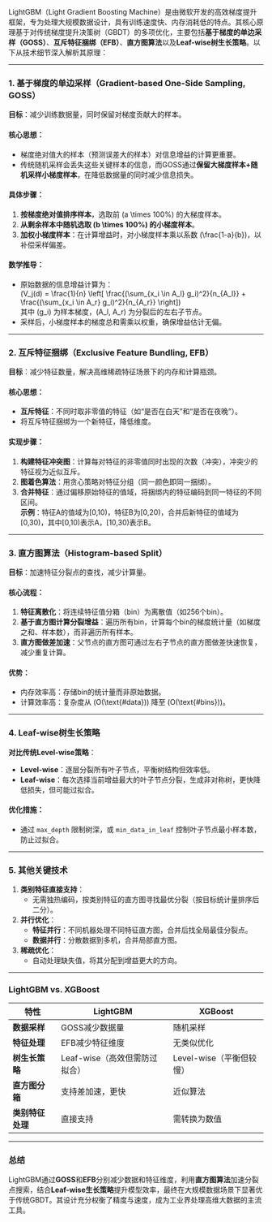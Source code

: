 LightGBM（Light Gradient Boosting Machine）是由微软开发的高效梯度提升框架，专为处理大规模数据设计，具有训练速度快、内存消耗低的特点。其核心原理基于对传统梯度提升决策树（GBDT）的多项优化，主要包括**基于梯度的单边采样（GOSS）**、**互斥特征捆绑（EFB）**、**直方图算法**以及**Leaf-wise树生长策略**。以下从技术细节深入解析其原理：

---

### 1. **基于梯度的单边采样（Gradient-based One-Side Sampling, GOSS）**
**目标**：减少训练数据量，同时保留对梯度贡献大的样本。

#### **核心思想**：
- 梯度绝对值大的样本（预测误差大的样本）对信息增益的计算更重要。
- 传统随机采样会丢失这些关键样本的信息，而GOSS通过**保留大梯度样本+随机采样小梯度样本**，在降低数据量的同时减少信息损失。

#### **具体步骤**：
1. **按梯度绝对值排序样本**，选取前 \(a \times 100\%\) 的大梯度样本。
2. **从剩余样本中随机选取 \(b \times 100\%\) 的小梯度样本**。
3. **加权小梯度样本**：在计算增益时，对小梯度样本乘以系数 \(\frac{1-a}{b}\)，以补偿采样偏差。

#### **数学推导**：
- 原始数据的信息增益计算为：  
  \(V_j(d) = \frac{1}{n} \left[ \frac{(\sum_{x_i \in A_l} g_i)^2}{n_{A_l}} + \frac{(\sum_{x_i \in A_r} g_i)^2}{n_{A_r}} \right]\)  
  其中 \(g_i\) 为样本梯度，\(A_l, A_r\) 为分裂后的左右子节点。
- 采样后，小梯度样本的梯度总和需乘以权重，确保增益估计无偏。

---

### 2. **互斥特征捆绑（Exclusive Feature Bundling, EFB）**
**目标**：减少特征数量，解决高维稀疏特征场景下的内存和计算瓶颈。

#### **核心思想**：
- **互斥特征**：不同时取非零值的特征（如“是否在白天”和“是否在夜晚”）。
- 将互斥特征捆绑为一个新特征，降低维度。

#### **实现步骤**：
1. **构建特征冲突图**：计算每对特征的非零值同时出现的次数（冲突），冲突少的特征视为近似互斥。
2. **图着色算法**：用贪心策略对特征分组（同一颜色即同一捆绑）。
3. **合并特征**：通过偏移原始特征的值域，将捆绑内的特征编码到同一特征的不同区间。  
   **示例**：特征A的值域为[0,10)，特征B为[0,20)，合并后新特征的值域为[0,30)，其中[0,10)表示A，[10,30)表示B。

---

### 3. **直方图算法（Histogram-based Split）**
**目标**：加速特征分裂点的查找，减少计算量。

#### **核心流程**：
1. **特征离散化**：将连续特征值分箱（bin）为离散值（如256个bin）。
2. **基于直方图计算分裂增益**：遍历所有bin，计算每个bin的梯度统计量（如梯度之和、样本数），而非遍历所有样本。
3. **直方图做差加速**：父节点的直方图可通过左右子节点的直方图做差快速恢复，减少重复计算。

#### **优势**：
- 内存效率高：存储bin的统计量而非原始数据。
- 计算效率高：复杂度从 \(O(\text{\#data})\) 降至 \(O(\text{\#bins})\)。

---

### 4. **Leaf-wise树生长策略**
**对比传统Level-wise策略**：
- **Level-wise**：逐层分裂所有叶子节点，平衡树结构但效率低。
- **Leaf-wise**：每次选择当前增益最大的叶子节点分裂，生成非对称树，更快降低损失，但可能过拟合。

#### **优化措施**：
- 通过 `max_depth` 限制树深，或 `min_data_in_leaf` 控制叶子节点最小样本数，防止过拟合。

---

### 5. **其他关键技术**
1. **类别特征直接支持**：
   - 无需独热编码，按类别特征的直方图寻找最优分裂（按目标统计量排序后二分）。
2. **并行优化**：
   - **特征并行**：不同机器处理不同特征直方图，合并后找全局最佳分裂点。
   - **数据并行**：分散数据到多机，合并局部直方图。
3. **稀疏优化**：
   - 自动处理缺失值，将其分配到增益更大的方向。

---

### **LightGBM vs. XGBoost**
| **特性**               | **LightGBM**                          | **XGBoost**                     |
|------------------------|---------------------------------------|---------------------------------|
| **数据采样**           | GOSS减少数据量                        | 随机采样                        |
| **特征处理**           | EFB减少特征维度                       | 无类似优化                      |
| **树生长策略**         | Leaf-wise（高效但需防过拟合）          | Level-wise（平衡但较慢）        |
| **直方图分箱**         | 支持差加速，更快                      | 近似算法                        |
| **类别特征处理**       | 直接支持                              | 需转换为数值                    |

---

### **总结**
LightGBM通过**GOSS**和**EFB**分别减少数据和特征维度，利用**直方图算法**加速分裂点搜索，结合**Leaf-wise生长策略**提升模型效率，最终在大规模数据场景下显著优于传统GBDT。其设计充分权衡了精度与速度，成为工业界处理高维大数据的主流工具。